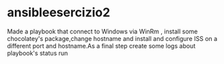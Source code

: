 # ansibleesercizio2
Made a playbook that connect to Windows via WinRm , install some chocolatey's package,change hostname and install and configure ISS on a different port and hostname.As a final step create some logs about playbook's status run

